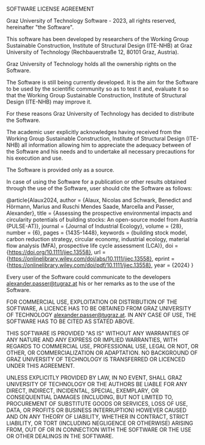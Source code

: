 SOFTWARE LICENSE AGREEMENT

Graz University of Technology Software - 2023, all rights reserved, hereinafter "the Software".

This software has been developed by researchers of the Working Group Sustainable Construction, Institute of Structural Design (ITE-NHB) at Graz University of Technology (Rechbauerstraße 12, 80101 Graz, Austria).

Graz University of Technology holds all the ownership rights on the Software.

The Software is still being currently developed. It is the aim for the Software to be used by the scientific community so as to test it and, evaluate it so that the Working Group Sustainable Construction, Institute of Structural Design (ITE-NHB) may improve it.

For these reasons Graz University of Technology has decided to distribute the Software.

The academic user explicitly acknowledges having received from the Working Group Sustainable Construction, Institute of Structural Design (ITE-NHB) all information allowing him to appreciate the adequacy between of the Software and his needs and to undertake all necessary precautions for his execution and use.

The Software is provided only as a source.

In case of using the Software for a publication or other results obtained through the use of the Software, user should cite the Software as follows:

@article{Alaux2024,
author = {Alaux, Nicolas and Schwark, Benedict and Hörmann, Marius and Ruschi Mendes Saade, Marcella and Passer, Alexander},
title = {Assessing the prospective environmental impacts and circularity potentials of building stocks: An open-source model from Austria (PULSE-AT)},
journal = {Journal of Industrial Ecology},
volume = {28},
number = {6},
pages = {1435-1448},
keywords = {building stock model, carbon reduction strategy, circular economy, industrial ecology, material flow analysis (MFA), prospective life cycle assessment (LCA)},
doi = {https://doi.org/10.1111/jiec.13558},
url = {https://onlinelibrary.wiley.com/doi/abs/10.1111/jiec.13558},
eprint = {https://onlinelibrary.wiley.com/doi/pdf/10.1111/jiec.13558},
year = {2024}
}

Every user of the Software could communicate to the developers alexander.passer@tugraz.at his or her remarks as to the use of the Software.

FOR COMMERCIAL USE, EXPLOITATION OR DISTRIBUTION OF THE SOFTWARE, A LICENCE HAS TO BE OBTAINED FROM GRAZ UNIVERSITY OF TECHNOLOGY  alexander.passer@tugraz.at. IN ANY CASE OF USE, THE SOFTWARE HAS TO BE CITED AS STATED ABOVE.

THIS SOFTWARE IS PROVIDED "AS IS" WITHOUT ANY WARRANTIES OF ANY NATURE AND ANY EXPRESS OR IMPLIED WARRANTIES, WITH REGARDS TO COMMERCIAL USE, PROFESSIONAL USE, LEGAL OR NOT, OR OTHER, OR COMMERCIALIZATION OR ADAPTATION. NO BACKGROUND OF GRAZ UNIVERSITY OF TECHNOLOGY IS TRANSFERRED OR LICENCED UNDER THIS AGREEMENT.

UNLESS EXPLICITLY PROVIDED BY LAW, IN NO EVENT, SHALL GRAZ UNIVERSITY OF TECHNOLOGY OR THE AUTHORS BE LIABLE FOR ANY DIRECT, INDIRECT, INCIDENTAL, SPECIAL, EXEMPLARY, OR CONSEQUENTIAL DAMAGES (INCLUDING, BUT NOT LIMITED TO, PROCUREMENT OF SUBSTITUTE GOODS OR SERVICES, LOSS OF USE, DATA, OR PROFITS OR BUSINESS INTERRUPTION) HOWEVER CAUSED AND ON ANY THEORY OF LIABILITY, WHETHER IN CONTRACT, STRICT LIABILITY, OR TORT (INCLUDING NEGLIGENCE OR OTHERWISE) ARISING FROM, OUT OF OR IN CONNECTION WITH THE SOFTWARE OR THE USE OR OTHER DEALINGS IN THE SOFTWARE.
